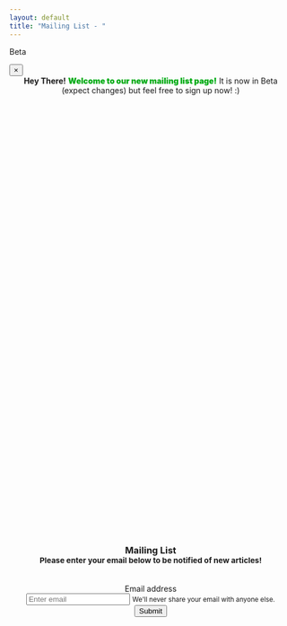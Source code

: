 ```yaml
---
layout: default
title: "Mailing List - "
---
```


<span class="badge badge-pill badge-warning">Beta</span>
<div class="alert alert-dismissible alert-info">
  <button type="button" class="close" data-dismiss="alert">&times;</button>
  <div style="text-align: center;">
  <strong>Hey There!</strong> <span style="font-weight: 900; color: #00ab14;">Welcome to our new mailing list page!</span> It is now in Beta (expect changes) but feel free to sign up now! :)
  </div>
</div>

<div class="container-fluid padding" style="text-align: center; position: relative; top:20%;">
    <div class="row text-center padding" style="display: inline-block;">
        <h3>
            Mailing List<br>
            <small class="text-muted padding">Please enter your email below to be notified of new articles!</small>
        </h3><br>
        <div class="form-group">
    <label class="form-control-label" for="exampleInputEmail1">Email address</label>
    </div>
    <input type="email" class="form-control" id="inputEmail" aria-describedby="emailHelp" placeholder="Enter email">
    <small id="emailHelp" class="form-text text-muted">We'll never share your email with anyone else.</small><br>
  <button type="submit" class="btn btn-primary" onclick="saveToFirebase(document.getElementById('inputEmail').value)">Submit</button>
    </div>
</div>



<script>
var flag = false;
function saveToFirebase(email) {
    if(flag){
        alert('you have already entered a valid email address');
        error();
        return;
    }
    email = email.trim()
    if (!email.includes('@') || !email.includes('.') || email.includes(' ')){
        error();
        return;
    }
    var emailObject = {
        email: email
    };

    firebase.database().ref('subscription-entries').push().set(emailObject)
        .then(function(snapshot) {
            success(); // some success method
        }, function(error) {
            console.log('error' + error);
            error(); // some error method
        });
}

function error(){
    document.getElementById('inputEmail').classList.remove("is-valid");
    document.getElementById('inputEmail').classList.add("is-invalid");
    return;
}

function success(){
    document.getElementById('inputEmail').classList.remove("is-invalid");
    document.getElementById('inputEmail').classList.add("is-valid");
    flag = true;
    return;
}
</script>




<!-- The core Firebase JS SDK is always required and must be listed first -->
<script src="https://www.gstatic.com/firebasejs/7.21.1/firebase-app.js"></script>

<!-- TODO: Add SDKs for Firebase products that you want to use
     https://firebase.google.com/docs/web/setup#available-libraries -->

<script>
  // Your web app's Firebase configuration
  var firebaseConfig = {
    apiKey: "AIzaSyBBJGZrmvgzrCAho6l5ibSzwBiVy3a8AjM",
    authDomain: "mailinglist-9d0a1.firebaseapp.com",
    databaseURL: "https://mailinglist-9d0a1.firebaseio.com",
    projectId: "mailinglist-9d0a1",
    storageBucket: "mailinglist-9d0a1.appspot.com",
    messagingSenderId: "298818902657",
    appId: "1:298818902657:web:cd3537105b62b2f723cb80"
  };
  // Initialize Firebase
  firebase.initializeApp(firebaseConfig);
</script>

<script src="https://www.gstatic.com/firebasejs/7.21.1/firebase-database.js"></script>